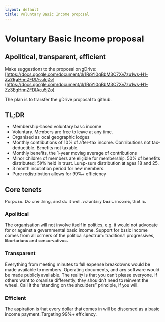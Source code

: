 ```yaml
---
layout: default
title: Voluntary Basic Income proposal
---
```


# Voluntary Basic Income proposal
## Apolitical, transparent, efficient

Make suggestions to the proposal on gDrive: [https://docs.google.com/document/d/1RpYI0qBbM3C7Xv7zu1ws-H1-Zz3EgHnnZFDIAcu5jZo](https://docs.google.com/document/d/1RpYI0qBbM3C7Xv7zu1ws-H1-Zz3EgHnnZFDIAcu5jZo)

The plan is to transfer the gDrive proposal to github.

## TL;DR
- Membership-based voluntary basic income
- Voluntary. Members are free to leave at any time.
- Organised as local geographic lodges
- Monthly contributions of 10% of after-tax income. Contributions not tax-deductible. Benefits not taxable.
- Monthly benefits, the 1-year moving average of contributions
- Minor children of members are eligible for membership. 50% of benefits distributed; 50% held in trust. Lump-sum distribution at ages 18 and 25.
- 3 month incubation period for new members.
- Pure redistribution allows for 99%+ efficiency

## Core tenets

Purpose: Do one thing, and do it well: voluntary basic income, that is:

### Apolitical
The organisation will not involve itself in politics, e.g. it would not advocate for or against a governmental basic income. Support for basic income comes from all corners of the political spectrum: traditional progressives, libertarians and conservatives.

### Transparent
Everything from meeting minutes to full expense breakdowns would be made available to members. Operating documents, and any software would be made publicly available. The reality is that you can’t please everyone. If others want to organise differently, they shouldn’t need to reinvent the wheel. Call it the “standing on the shoulders” principle, if you will.

### Efficient
The aspiration is that every dollar that comes in will be dispersed as a basic income payment. Targeting 99%+ efficiency.
